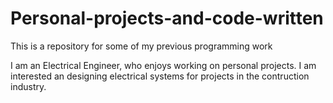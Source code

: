 # Personal-projects-and-code-written
This is a repository for some of my previous programming work

I am an Electrical Engineer, who enjoys working on personal projects. I am interested an designing electrical systems for projects in the contruction industry. 

